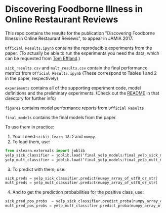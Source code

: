 # Discovering Foodborne Illness in Online Restaurant Reviews

This repo contains the results for the publication "Discovering Foodborne Illness in Online Restaurant Reviews", to appear in JAMIA 2017.

`Official Results.ipynb` contains the reproducible experiments from the paper. (To actually be able to run the experiments you need the data, which can be requested from [Tom Effland](mailto:teffland.cs.columbia.edu).)

`sick_results.csv` and `mult_results.csv` contain the final performance metrics from `Official Results.ipynb` (These correspond to Tables 1 and 2 in the paper, respectively)

`experiments`  contains all of the supporting experiment code, model definitions and the preliminary experiments. (Check out the [README](experiments/README.md) in that directory for further info)

`figures` contains model performance reports from `Official Results`

`final_models` contains the final models from the paper.

To use them in practice:

1. You’ll need `scikit-learn 18.2` and `numpy`.
2. To load them, use:

```python
from sklearn.externals import joblib
yelp_sick_classifier = joblib.load(‘final_yelp_models/final_yelp_sick_model.gz’)
yelp_mult_classifier = joblib.load(‘final_yelp_models/final_yelp_mult_model.gz’)
```

3. To predict with them, use:

```python
sick_preds = yelp_sick_classifier.predict(numpy_array_of_utf8_or_str) 
mult_preds = yelp_mult_classifier.predict(numpy_array_of_utf8_or_str)
```

4. And to get the prediction probabilities for the positive class, use:

```python
sick_pred_pos_probs  = yelp_sick_classifier.predict_proba(numpy_array_of_utf8_or_str)[:,1]
mult_pred_pos_probs = yelp_mult_classifier.predict_proba(numpy_array_of_utf8_or_str)[:,1]
```

